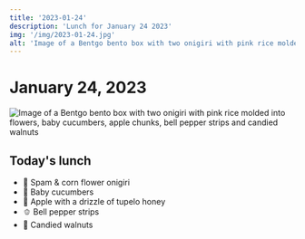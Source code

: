 ```yaml
---
title: '2023-01-24'
description: 'Lunch for January 24 2023'
img: '/img/2023-01-24.jpg'
alt: 'Image of a Bentgo bento box with two onigiri with pink rice molded into flowers, baby cucumbers, apple chunks, bell pepper strips and candied walnuts'
---
```

# January 24, 2023

![Image of a Bentgo bento box with two onigiri with pink rice molded into flowers, baby cucumbers, apple chunks, bell pepper strips and candied walnuts](/img/2023-01-24.jpg)

## Today's lunch
* 🌸 Spam & corn flower onigiri
* 🥒 Baby cucumbers
* 🍯 Apple with a drizzle of tupelo honey
* 🫑 Bell pepper strips
* 🍫 Candied walnuts
